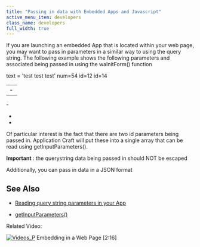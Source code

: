 ```yaml
---
title: "Passing in data with Embedded Apps and Javascript"
active_menu_item: developers
class_name: developers
full_width: true
---
```



If you are launching an embedded App that is located within your web page, you may want to pass in parameters in a similar way to using the query string. The following example shows the following parameters and associated being passed in using the waInitForm() function

<table>
<tr>
<td width="13">
 - 

</td>
      text = 'test test test' 
      num=54
      id=12
      id=14
      <script src="http://ac-dev.applicationcraft.com//live/userlive.js" type="text/javascript"></script>
      <script type="text/javascript">
         waInitForm("2e5a47be-9c85-4ad4-8f47-108cb2986268", 
           757, 811, "id=12&id=14&text=test test test&num=54");
      </script>
      <script src="http://ac-dev.applicationcraft.com//live/userlive.js" type="text/javascript"></script>
      <script type="text/javascript">
         waInitForm("2e5a47be-9c85-4ad4-8f47-108cb2986268", 
           757, 811, {id:[12,14], text:"test test test", num:54});
      </script>
     

</tr>
</table>
 - 

 - 

 - 

Of particular interest is the fact that there are two id parameters being passed in. Application Craft will put these into a single array that can be read using getInputParameters().

**Important** : the querystring data being passed in should NOT be escaped

Additionally, you can pass in data in a JSON format

## See Also

 - [Reading query string parameters in your App](/developers/user-guide/product-guide/advanced-features/passing-parameters-into-apps/reading-querystring-parameters)

 - [getInputParameters()](/developers/user-guide/scripting-apis/client-api/app-functions/getinputparameter)

Related Video:

[![Videos\_P](/img/docs/videos_p.png)](http://www.youtube.com/v/Riyw8suv0hc?autoplay=1&hd=1&fs=1&showsearch=0&rel=0&) Embedding in a Web Page [2:16]
